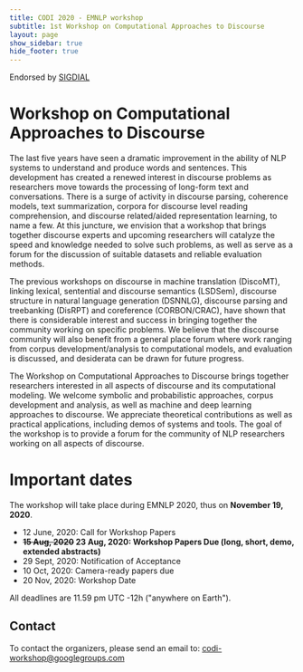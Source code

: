 ```yaml
---
title: CODI 2020 - EMNLP workshop
subtitle: 1st Workshop on Computational Approaches to Discourse
layout: page
show_sidebar: true
hide_footer: true
---
```


Endorsed by [SIGDIAL](https://www.sigdial.org/)

# Workshop on Computational Approaches to Discourse

The last five years have seen a dramatic improvement in the ability of NLP systems to understand and produce words and sentences. This development has created a renewed interest in discourse problems as researchers move towards the processing of long-form text and conversations. There is a surge of activity in discourse parsing, coherence models, text summarization, corpora for discourse level reading comprehension, and discourse related/aided representation learning, to name a few.  At this juncture, we envision that a workshop that brings together discourse experts and upcoming researchers will catalyze the speed and knowledge needed to solve such problems, as well as serve as a forum for the discussion of suitable datasets and reliable evaluation methods. 

The previous workshops on discourse in machine translation (DiscoMT), linking lexical, sentential and discourse semantics (LSDSem), discourse structure in natural language generation (DSNNLG), discourse parsing and treebanking (DisRPT) and coreference (CORBON/CRAC), have shown that there is considerable interest and success in bringing together the community working on specific problems. We believe that the discourse community will also benefit from a general place forum where work ranging from corpus development/analysis to computational models, and evaluation is discussed, and desiderata can be drawn for future progress. 

The Workshop on Computational Approaches to Discourse brings together researchers interested in all aspects of discourse and its computational modeling. We welcome symbolic and probabilistic approaches, corpus development and analysis, as well as machine and deep learning approaches to discourse. We appreciate theoretical contributions as well as practical applications, including demos of systems and tools. The goal of the workshop is to provide a forum for the community of NLP researchers working on all aspects of discourse. 

# Important dates

The workshop will take place during EMNLP 2020, thus on **November 19, 2020**.

- 12 June, 2020: Call for Workshop Papers
- **~~15 Aug, 2020~~ 23 Aug, 2020: Workshop Papers Due (long, short, demo, extended abstracts)**
- 29 Sept, 2020: Notification of Acceptance
- 10 Oct, 2020: Camera-ready papers due
- 20 Nov, 2020: Workshop Date

All deadlines are 11.59 pm UTC -12h ("anywhere on Earth").




## Contact

To contact the organizers, please send an email to:
[codi-workshop@googlegroups.com](codi-workshop@googlegroups.com)
